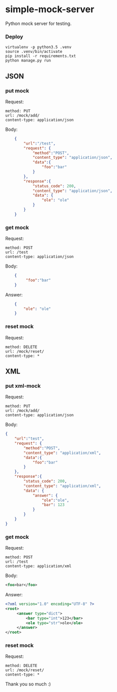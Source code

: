 # simple-mock-server

Python mock server for testing.

### Deploy

```
virtualenv -p python3.5 .venv
source .venv/bin/activate
pip install -r requirements.txt
python manage.py run
```

## JSON

### put mock

Request:
```
method: PUT
url: /mock/add/
content-type: application/json
```

Body:
```json
    {   
        "url":"/test",
        "request": {
            "method":"POST",
            "content_type": "application/json",
            "data":{
                "foo":"bar"
            }
        },
        "response":{
            "status_code": 200,
            "content_type": "application/json",
            "data": {
                "ole": "ole"
            }
        }
    }
```

### get mock

Request:
```
method: POST
url: /test
content-type: application/json
```

Body:
```json 
    {
         "foo":"bar"
    }
```

Answer: 
```json
    {
        "ole": "ole"
    }

```

### reset mock

Request:
```
method: DELETE
url: /mock/reset/
content-type: *
```

## XML

### put xml-mock

Request:
```
method: PUT
url: /mock/add/
content-type: application/json
```

Body:
```json
{   
    "url":"test",
    "request": {
        "method":"POST",
        "content_type": "application/xml",
        "data":{
            "foo":"bar"
        }
    },
    "response":{
        "status_code": 200,
        "content_type": "application/xml",
        "data": {
			"answer": {
				"ole":"ole",
				"bar": 123
			}
		}
    }
}
```

### get mock

Request:
```
method: POST
url: /test
content-type: application/xml
```

Body:
```xml
<foo>bar</foo>
```

Answer:
```xml
<?xml version="1.0" encoding="UTF-8" ?>
<root>
     <answer type="dict">
         <bar type="int">123</bar>
         <ole type="str">ole</ole>
     </answer>
</root>
```

### reset mock

Request:
```
method: DELETE
url: /mock/reset/
content-type: *
```

Thank you so much :)